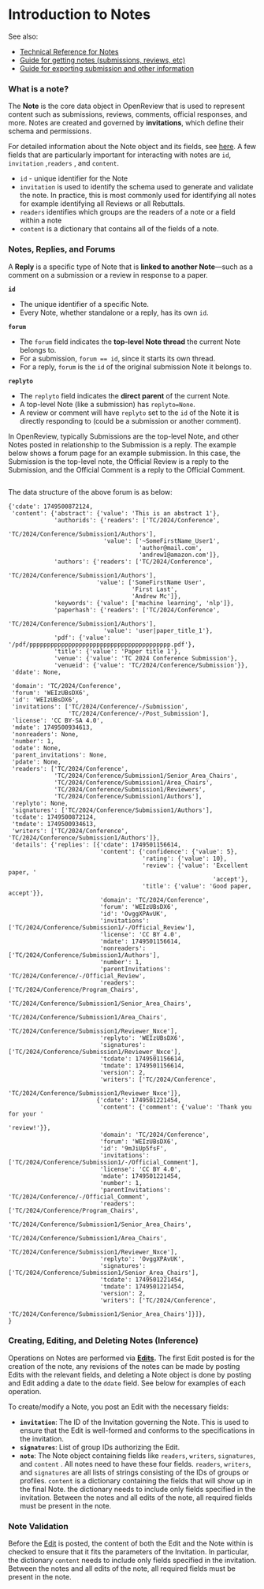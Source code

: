 # Introduction to Notes

See also:

* [Technical Reference for Notes](../../reference/api-v1/entities/note/)
* [Guide for getting notes (submissions, reviews, etc)](../../how-to-guides/data-retrieval-and-modification/how-to-get-all-notes-for-submissions-reviews-rebuttals-etc.md)
* [Guide for exporting submission and other information](../../how-to-guides/data-retrieval-and-modification/how-to-loop-through-accepted-papers-and-print-the-authors-and-their-affiliations.md)

### What is a note?

The **Note** is the core data object in OpenReview that is used to represent content such as submissions, reviews, comments, official responses, and more. Notes are created and governed by **invitations**, which define their schema and permissions.

For detailed information about the Note object and its fields, see [here](../../reference/api-v2/entities/note/). A few fields that are particularly important for interacting with notes are `id`,  `invitation` ,`readers` , and `content`.&#x20;

* `id` - unique identifier for the Note
* `invitation` is used to identify the schema used to generate and validate the note. In practice, this is most commonly used for identifying all notes for example identifying all Reviews or all Rebuttals.&#x20;
* `readers`  identifies which groups are the readers of a note or a field within a note
* `content`  is a dictionary that contains all of the fields of a note.&#x20;

### Notes, Replies, and Forums

A **Reply** is a specific type of Note that is **linked to another Note**—such as a comment on a submission or a review in response to a paper.&#x20;

**`id`**

* The unique identifier of a specific Note.
* Every Note, whether standalone or a reply, has its own `id`.

**`forum`**

* The `forum` field indicates the **top-level Note thread** the current Note belongs to.
* For a submission, `forum == id`, since it starts its own thread.
* For a reply, `forum` is the `id` of the original submission Note it belongs to.

**`replyto`**

* The `replyto` field indicates the **direct parent** of the current Note.
* A top-level Note (like a submission) has `replyto=None`.
* A review or comment will have `replyto` set to the `id` of the Note it is directly responding to (could be a submission or another comment).

In OpenReview, typically Submissions are the top-level Note, and other Notes posted in relationship to the Submission is a reply. The example below shows a forum page for an example submission. In this case, the Submission is the top-level note, the Official Review is a reply to the Submission, and the Official Comment is a reply to the Official Comment.&#x20;

<figure><img src="../../.gitbook/assets/Screenshot 2025-06-09 at 1.34.03 PM.png" alt=""><figcaption></figcaption></figure>

The data structure of the above forum is as below:

```
{'cdate': 1749500872124,
 'content': {'abstract': {'value': 'This is an abstract 1'},
             'authorids': {'readers': ['TC/2024/Conference',
                                       'TC/2024/Conference/Submission1/Authors'],
                           'value': ['~SomeFirstName_User1',
                                     'author@mail.com',
                                     'andrew1@amazon.com']},
             'authors': {'readers': ['TC/2024/Conference',
                                     'TC/2024/Conference/Submission1/Authors'],
                         'value': ['SomeFirstName User',
                                   'First Last',
                                   'Andrew Mc']},
             'keywords': {'value': ['machine learning', 'nlp']},
             'paperhash': {'readers': ['TC/2024/Conference',
                                       'TC/2024/Conference/Submission1/Authors'],
                           'value': 'user|paper_title_1'},
             'pdf': {'value': '/pdf/pppppppppppppppppppppppppppppppppppppppp.pdf'},
             'title': {'value': 'Paper title 1'},
             'venue': {'value': 'TC 2024 Conference Submission'},
             'venueid': {'value': 'TC/2024/Conference/Submission'}},
 'ddate': None,
 
 'domain': 'TC/2024/Conference',
 'forum': 'WEIzUBsDX6',
 'id': 'WEIzUBsDX6',
 'invitations': ['TC/2024/Conference/-/Submission',
                 'TC/2024/Conference/-/Post_Submission'],
 'license': 'CC BY-SA 4.0',
 'mdate': 1749500934613,
 'nonreaders': None,
 'number': 1,
 'odate': None,
 'parent_invitations': None,
 'pdate': None,
 'readers': ['TC/2024/Conference',
             'TC/2024/Conference/Submission1/Senior_Area_Chairs',
             'TC/2024/Conference/Submission1/Area_Chairs',
             'TC/2024/Conference/Submission1/Reviewers',
             'TC/2024/Conference/Submission1/Authors'],
 'replyto': None,
 'signatures': ['TC/2024/Conference/Submission1/Authors'],
 'tcdate': 1749500872124,
 'tmdate': 1749500934613,
 'writers': ['TC/2024/Conference', 'TC/2024/Conference/Submission1/Authors']},
 'details': {'replies': [{'cdate': 1749501156614,
                          'content': {'confidence': {'value': 5},
                                      'rating': {'value': 10},
                                      'review': {'value': 'Excellent paper, '
                                                          'accept'},
                                      'title': {'value': 'Good paper, accept'}},
                          'domain': 'TC/2024/Conference',
                          'forum': 'WEIzUBsDX6',
                          'id': 'OvggXPAvUK',
                          'invitations': ['TC/2024/Conference/Submission1/-/Official_Review'],
                          'license': 'CC BY 4.0',
                          'mdate': 1749501156614,
                          'nonreaders': ['TC/2024/Conference/Submission1/Authors'],
                          'number': 1,
                          'parentInvitations': 'TC/2024/Conference/-/Official_Review',
                          'readers': ['TC/2024/Conference/Program_Chairs',
                                      'TC/2024/Conference/Submission1/Senior_Area_Chairs',
                                      'TC/2024/Conference/Submission1/Area_Chairs',
                                      'TC/2024/Conference/Submission1/Reviewer_Nxce'],
                          'replyto': 'WEIzUBsDX6',
                          'signatures': ['TC/2024/Conference/Submission1/Reviewer_Nxce'],
                          'tcdate': 1749501156614,
                          'tmdate': 1749501156614,
                          'version': 2,
                          'writers': ['TC/2024/Conference',
                                      'TC/2024/Conference/Submission1/Reviewer_Nxce']},
                         {'cdate': 1749501221454,
                          'content': {'comment': {'value': 'Thank you for your '
                                                           'review!'}},
                          'domain': 'TC/2024/Conference',
                          'forum': 'WEIzUBsDX6',
                          'id': '9mJiUp5fsF',
                          'invitations': ['TC/2024/Conference/Submission1/-/Official_Comment'],
                          'license': 'CC BY 4.0',
                          'mdate': 1749501221454,
                          'number': 1,
                          'parentInvitations': 'TC/2024/Conference/-/Official_Comment',
                          'readers': ['TC/2024/Conference/Program_Chairs',
                                      'TC/2024/Conference/Submission1/Senior_Area_Chairs',
                                      'TC/2024/Conference/Submission1/Area_Chairs',
                                      'TC/2024/Conference/Submission1/Reviewer_Nxce'],
                          'replyto': 'OvggXPAvUK',
                          'signatures': ['TC/2024/Conference/Submission1/Senior_Area_Chairs'],
                          'tcdate': 1749501221454,
                          'tmdate': 1749501221454,
                          'version': 2,
                          'writers': ['TC/2024/Conference',
                                      'TC/2024/Conference/Submission1/Senior_Area_Chairs']}]},
}
```

### Creating, Editing, and Deleting Notes (Inference)

Operations on Notes are performed via [**Edits**](introduction-to-edits.md)**.** The first Edit posted is for the creation of the note, any revisions of the notes can be made by posting Edits with the relevant fields, and deleting a Note object is done by posting and Edit adding a date to the `ddate` field. See below for examples of each operation.

To create/modify a Note, you post an Edit with the necessary fields:

* **`invitation`**: The ID of the Invitation governing the Note. This is used to ensure that the Edit is well-formed and conforms to the specifications in the invitation.
* **`signatures`**: List of group IDs authorizing the Edit.&#x20;
* **`note`**: The Note object containing fields like `readers`, `writers`, `signatures`, and `content` . All notes need to have these four fields. `readers`, `writers`, and `signatures`  are all lists of strings consisting of the IDs of groups or profiles. `content` is a dictionary containing the fields that will show up in the final Note. the dictionary needs to include only fields specified in the invitation. Between the notes and all edits of the note, all required fields must be present in the note.&#x20;

### Note Validation

Before the [Edit](introduction-to-edits.md) is posted, the content of both the Edit and the Note within is checked to ensure that it fits the parameters of the Invitation. In particular, the dictionary `content` needs to include only fields specified in the invitation. Between the notes and all edits of the note, all required fields must be present in the note.&#x20;













